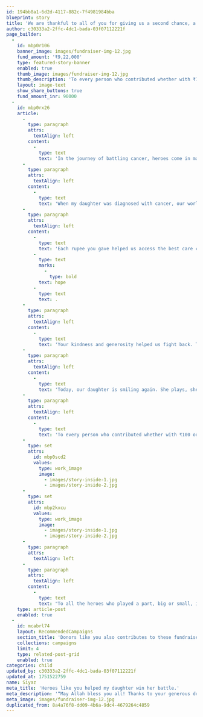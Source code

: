 ```yaml
---
id: 194bb8a1-6d2d-4117-882c-7f4981984bba
blueprint: story
title: 'We are thankful to all of you for giving us a second chance, a new beginning!'
author: c30333a2-2ffc-4dc1-bada-03f07112221f
page_builder:
  -
    id: mbp0r106
    banner_image: images/fundraiser-img-12.jpg
    fund_amount: '₹9,22,000'
    type: featured-story-banner
    enabled: true
    thumb_image: images/fundraiser-img-12.jpg
    thumb_description: 'To every person who contributed whether with ₹100 or ₹10,000 thank you. You are the reason our story has a happy ending. Your compassion created a miracle, and for that, we will be forever grateful.'
    layout: image-text
    show_share_buttons: true
    fund_amount_inr: 90000
  -
    id: mbp0rx26
    article:
      -
        type: paragraph
        attrs:
          textAlign: left
        content:
          -
            type: text
            text: 'In the journey of battling cancer, heroes come in many forms. They’re the doctors and nurses who tirelessly give their best. They’re the researchers pushing boundaries. They’re the family members holding our hands. And sometimes they’re strangers, like you, who extend a hand without expecting anything in return.'
      -
        type: paragraph
        attrs:
          textAlign: left
        content:
          -
            type: text
            text: 'When my daughter was diagnosed with cancer, our world turned upside down. We were overwhelmed, scared, and unsure of what the future held. But amid that darkness, you showed up. Your support came in many forms: encouraging words, emotional strength, and donations that made vital treatments possible.'
      -
        type: paragraph
        attrs:
          textAlign: left
        content:
          -
            type: text
            text: 'Each rupee you gave helped us access the best care chemotherapy sessions, medications, hospital stays, and recovery support. But more than money, your support gave us '
          -
            type: text
            marks:
              -
                type: bold
            text: hope
          -
            type: text
            text: .
      -
        type: paragraph
        attrs:
          textAlign: left
        content:
          -
            type: text
            text: 'Your kindness and generosity helped us fight back. The weight of the journey was heavy, but you lightened it with every gesture of care. From start to finish, we never felt alone.'
      -
        type: paragraph
        attrs:
          textAlign: left
        content:
          -
            type: text
            text: 'Today, our daughter is smiling again. She plays, she laughs, she dreams and it’s all thanks to you. You didn’t just fund her treatment; you gave her a second chance at life.'
      -
        type: paragraph
        attrs:
          textAlign: left
        content:
          -
            type: text
            text: 'To every person who contributed whether with ₹100 or ₹10,000 thank you. You are the reason our story has a happy ending. Your compassion created a miracle, and for that, we will be forever grateful.'
      -
        type: set
        attrs:
          id: mbp0scd2
          values:
            type: work_image
            image:
              - images/story-inside-1.jpg
              - images/story-inside-2.jpg
      -
        type: set
        attrs:
          id: mbp2kxcu
          values:
            type: work_image
            image:
              - images/story-inside-1.jpg
              - images/story-inside-2.jpg
      -
        type: paragraph
        attrs:
          textAlign: left
      -
        type: paragraph
        attrs:
          textAlign: left
        content:
          -
            type: text
            text: "To all the heroes who played a part, big or small, in my daughter's journey, I offer my deepest thanks. Your kindness made the impossible possible, and your compassion gave us strength when we needed it most. You are the true heroes, and we will be forever grateful for everything you've done."
    type: article-post
    enabled: true
  -
    id: mcabrl74
    layout: RecommendedCampaigns
    section_title: 'Donors like you also contributes to these fundraisers'
    collections: campaigns
    limit: 4
    type: related-post-grid
    enabled: true
categories: child
updated_by: c30333a2-2ffc-4dc1-bada-03f07112221f
updated_at: 1751522759
name: Siyaz
meta_title: 'Heroes like you helped my daughter win her battle.'
meta_description: '“May Allah bless you all! Thanks to your generous donations, Helen underwent a successful BMT to treat thalassemia major. We are eternally grateful to you all for gifting our little bundle of joy a second chance at life!” -Reshma (Mother)'
meta_image: images/fundraiser-img-12.jpg
duplicated_from: 8a4a76f8-dd09-4b6a-9dc4-4679264c4859
---
```

